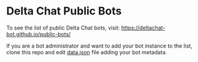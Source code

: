 # Delta Chat Public Bots

To see the list of public Delta Chat bots, visit:
https://deltachat-bot.github.io/public-bots/

If you are a bot administrator and want to add your bot instance to the list,
clone this repo and edit [data.json](https://github.com/deltachat-bot/public-bots/blob/main/data.json)
file adding your bot metadata.
